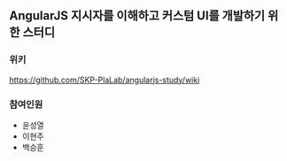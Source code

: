 ## AngularJS 지시자를 이해하고 커스텀 UI를 개발하기 위한 스터디 

### 위키 
https://github.com/SKP-PlaLab/angularjs-study/wiki

### 참여인원 
- 윤성열
- 이현주
- 백승훈
